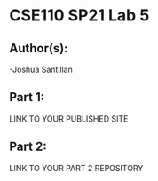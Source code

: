 # CSE110 SP21 Lab 5

## Author(s):
-Joshua Santillan 

## Part 1:

LINK TO YOUR PUBLISHED SITE

## Part 2:

LINK TO YOUR PART 2 REPOSITORY
